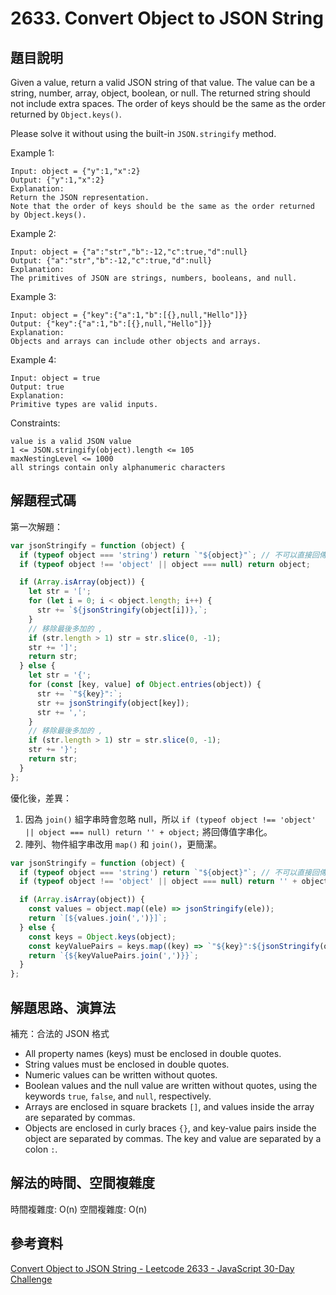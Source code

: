 # 2633. Convert Object to JSON String

## 題目說明

Given a value, return a valid JSON string of that value. The value can be a string, number, array, object, boolean, or null. The returned string should not include extra spaces. The order of keys should be the same as the order returned by `Object.keys()`.

Please solve it without using the built-in `JSON.stringify` method.

Example 1:

```
Input: object = {"y":1,"x":2}
Output: {"y":1,"x":2}
Explanation: 
Return the JSON representation.
Note that the order of keys should be the same as the order returned by Object.keys().
```

Example 2:

```
Input: object = {"a":"str","b":-12,"c":true,"d":null}
Output: {"a":"str","b":-12,"c":true,"d":null}
Explanation:
The primitives of JSON are strings, numbers, booleans, and null.
```

Example 3:

```
Input: object = {"key":{"a":1,"b":[{},null,"Hello"]}}
Output: {"key":{"a":1,"b":[{},null,"Hello"]}}
Explanation:
Objects and arrays can include other objects and arrays.
```

Example 4:

```
Input: object = true
Output: true
Explanation:
Primitive types are valid inputs.
```

Constraints:

```
value is a valid JSON value
1 <= JSON.stringify(object).length <= 105
maxNestingLevel <= 1000
all strings contain only alphanumeric characters
```

## 解題程式碼

第一次解題：

```javascript
var jsonStringify = function (object) {
  if (typeof object === 'string') return `"${object}"`; // 不可以直接回傳是因為字串輸出要多加 ""
  if (typeof object !== 'object' || object === null) return object;

  if (Array.isArray(object)) {
    let str = '[';
    for (let i = 0; i < object.length; i++) {
      str += `${jsonStringify(object[i])},`;
    }
    // 移除最後多加的 ,
    if (str.length > 1) str = str.slice(0, -1);
    str += ']';
    return str;
  } else {
    let str = '{';
    for (const [key, value] of Object.entries(object)) {
      str += `"${key}":`;
      str += jsonStringify(object[key]);
      str += ',';
    }
    // 移除最後多加的 ,
    if (str.length > 1) str = str.slice(0, -1);
    str += '}';
    return str;
  }
};
```

優化後，差異：

1. 因為 `join()` 組字串時會忽略 null，所以 `if (typeof object !== 'object' || object === null) return '' + object;` 將回傳值字串化。
2. 陣列、物件組字串改用 `map()` 和 `join()`，更簡潔。

```javascript
var jsonStringify = function (object) {
  if (typeof object === 'string') return `"${object}"`; // 不可以直接回傳是因為字串輸出要多加 ""
  if (typeof object !== 'object' || object === null) return '' + object;

  if (Array.isArray(object)) {
    const values = object.map((ele) => jsonStringify(ele));
    return `[${values.join(',')}]`;
  } else {
    const keys = Object.keys(object);
    const keyValuePairs = keys.map((key) => `"${key}":${jsonStringify(object[key])}`);
    return `{${keyValuePairs.join(',')}}`;
  }
};
```

## 解題思路、演算法

補充：合法的 JSON 格式

* All property names (keys) must be enclosed in double quotes.
* String values must be enclosed in double quotes.
* Numeric values can be written without quotes.
* Boolean values and the null value are written without quotes, using the keywords `true`, `false`, and `null`, respectively.
* Arrays are enclosed in square brackets `[]`, and values inside the array are separated by commas.
* Objects are enclosed in curly braces `{}`, and key-value pairs inside the object are separated by commas. The key and value are separated by a colon `:`.

## 解法的時間、空間複雜度

時間複雜度: O(n)
空間複雜度: O(n)

## 參考資料

[Convert Object to JSON String - Leetcode 2633 - JavaScript 30-Day Challenge](https://youtu.be/f94fUbHU-FY)
